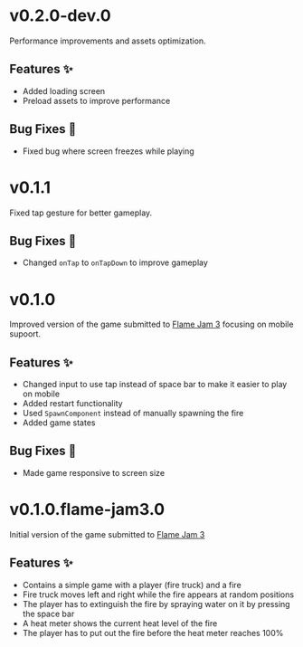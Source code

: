 # v0.2.0-dev.0

Performance improvements and assets optimization.

## Features :sparkles:
- Added loading screen
- Preload assets to improve performance

## Bug Fixes :bug:
- Fixed bug where screen freezes while playing

# v0.1.1

Fixed tap gesture for better gameplay.

## Bug Fixes :bug:
- Changed `onTap` to `onTapDown` to improve gameplay


# v0.1.0

Improved version of the game submitted to [Flame Jam 3](https://itch.io/jam/flame-jam-3) focusing on mobile supoort.

## Features :sparkles:
- Changed input to use tap instead of space bar to make it easier to play on mobile
- Added restart functionality
- Used `SpawnComponent` instead of manually spawning the fire
- Added game states

## Bug Fixes :bug:
- Made game responsive to screen size


# v0.1.0.flame-jam3.0

Initial version of the game submitted to [Flame Jam 3](https://itch.io/jam/flame-jam-3)

## Features :sparkles:
- Contains a simple game with a player (fire truck) and a fire
- Fire truck moves left and right while the fire appears at random positions
- The player has to extinguish the fire by spraying water on it by pressing the space bar
- A heat meter shows the current heat level of the fire
- The player has to put out the fire before the heat meter reaches 100%